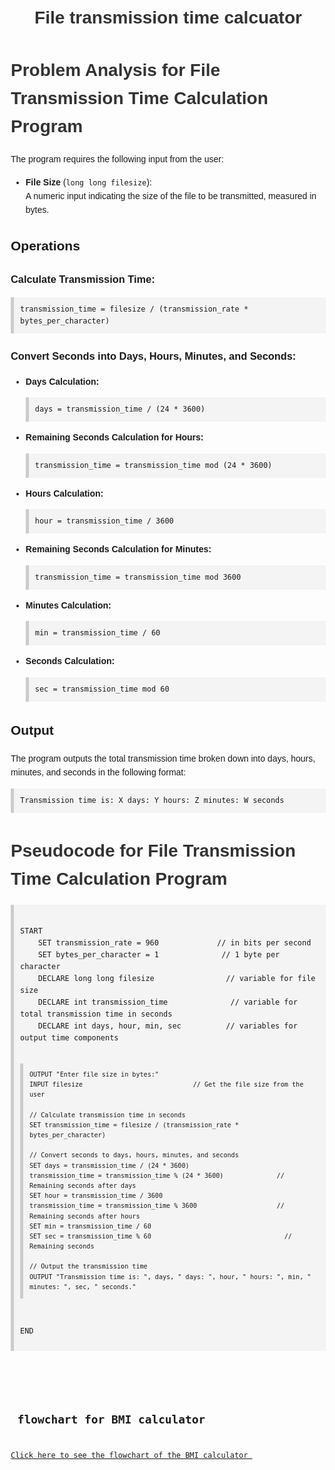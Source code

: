 <div align = "center">
  <h1> File transmission time calcuator </h1>
<body>
  <div align ="left">
<body>
    <h1>Problem Analysis for File Transmission Time Calculation Program</h1>
        The program requires the following input from the user:
    </p>
    <ul>
        <li><strong>File Size</strong> (<code>long long filesize</code>):<br>
            A numeric input indicating the size of the file to be transmitted, measured in bytes.</li>
    </ul>
   <h2>Operations</h2>
     <h3>Calculate Transmission Time:</h3>
     <pre><code>transmission_time = filesize / (transmission_rate * bytes_per_character)</code></pre>
    <h3>Convert Seconds into Days, Hours, Minutes, and Seconds:</h3>
    <ul>
        <li><strong>Days Calculation:</strong>
            <pre><code>days = transmission_time / (24 * 3600)</code></pre>
        </li>
        <li><strong>Remaining Seconds Calculation for Hours:</strong>
            <pre><code>transmission_time = transmission_time mod (24 * 3600)</code></pre>
        </li>
        <li><strong>Hours Calculation:</strong>
            <pre><code>hour = transmission_time / 3600</code></pre>
        </li>
        <li><strong>Remaining Seconds Calculation for Minutes:</strong>
            <pre><code>transmission_time = transmission_time mod 3600</code></pre>
        </li>
        <li><strong>Minutes Calculation:</strong>
            <pre><code>min = transmission_time / 60</code></pre>
        </li>
        <li><strong>Seconds Calculation:</strong>
            <pre><code>sec = transmission_time mod 60</code></pre>
        </li>
    </ul>
 <h2>Output</h2>
    <p>
        The program outputs the total transmission time broken down into days, hours, minutes, and seconds in the following format:
    </p>
    <pre><code>Transmission time is: X days: Y hours: Z minutes: W seconds</code></pre>
</body>
</html>
<!DOCTYPE html>
<html lang="en">
<head>
    <meta charset="UTF-8">
    <meta name="viewport" content="width=device-width, initial-scale=1.0">
    <title>Pseudocode for File Transmission Time Calculation Program</title>
    <style>
        body {
            font-family: Arial, sans-serif;
            margin: 20px;
            line-height: 1.6;
        }
        h1 {
            color: #333;
        }
        pre {
            background-color: #f4f4f4;
            padding: 10px;
            border-left: 5px solid #ccc;
            font-family: 'Courier New', Courier, monospace;
        }
    </style>
</head>
<body>
    <h1>Pseudocode for File Transmission Time Calculation Program</h1>
    <pre>
        <code>
START
    SET transmission_rate = 960             // in bits per second
    SET bytes_per_character = 1              // 1 byte per character
    DECLARE long long filesize                // variable for file size
    DECLARE int transmission_time              // variable for total transmission time in seconds
    DECLARE int days, hour, min, sec          // variables for output time components

    OUTPUT "Enter file size in bytes:"
    INPUT filesize                             // Get the file size from the user

    // Calculate transmission time in seconds
    SET transmission_time = filesize / (transmission_rate * bytes_per_character)

    // Convert seconds to days, hours, minutes, and seconds
    SET days = transmission_time / (24 * 3600)
    transmission_time = transmission_time % (24 * 3600)              // Remaining seconds after days
    SET hour = transmission_time / 3600
    transmission_time = transmission_time % 3600                     // Remaining seconds after hours
    SET min = transmission_time / 60
    SET sec = transmission_time % 60                                   // Remaining seconds

    // Output the transmission time
    OUTPUT "Transmission time is: ", days, " days: ", hour, " hours: ", min, " minutes: ", sec, " seconds."
END
 </pre>
</body>
</html>
<h2> flowchart for BMI calculator</h2>
<a href="https://github.com/user-attachments/assets/6a558970-0b16-41db-b9ec-e1e0490c802b
" target="_blank">Click here to see the flowchart of the BMI calculator </a>
    
</html>      
